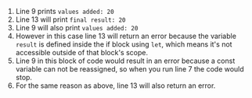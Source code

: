 1) Line 9 prints `values added: 20`
2) Line 13 will print `final result: 20`
3) Line 9 will also print `values added: 20`
4) However in this case line 13 will return an error because the variable `result` is defined inside the if block using `let`, which means it's not accessible outside of that block's scope.
5) Line 9 in this block of code would result in an error because a const variable can not be reassigned, so when you run line 7 the code would stop.
6) For the same reason as above, line 13 will also return an error.
   
